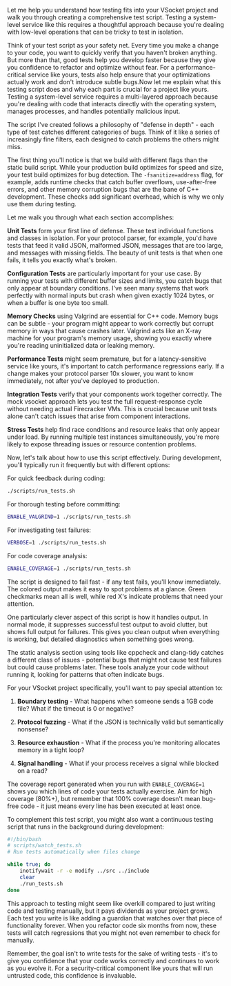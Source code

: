 Let me help you understand how testing fits into your VSocket project and walk you through creating a comprehensive test script. Testing a system-level service like this requires a thoughtful approach because you're dealing with low-level operations that can be tricky to test in isolation.

Think of your test script as your safety net. Every time you make a change to your code, you want to quickly verify that you haven't broken anything. But more than that, good tests help you develop faster because they give you confidence to refactor and optimize without fear. For a performance-critical service like yours, tests also help ensure that your optimizations actually work and don't introduce subtle bugs.Now let me explain what this testing script does and why each part is crucial for a project like yours. Testing a system-level service requires a multi-layered approach because you're dealing with code that interacts directly with the operating system, manages processes, and handles potentially malicious input.

The script I've created follows a philosophy of "defense in depth" - each type of test catches different categories of bugs. Think of it like a series of increasingly fine filters, each designed to catch problems the others might miss.

The first thing you'll notice is that we build with different flags than the static build script. While your production build optimizes for speed and size, your test build optimizes for bug detection. The `-fsanitize=address` flag, for example, adds runtime checks that catch buffer overflows, use-after-free errors, and other memory corruption bugs that are the bane of C++ development. These checks add significant overhead, which is why we only use them during testing.

Let me walk you through what each section accomplishes:

**Unit Tests** form your first line of defense. These test individual functions and classes in isolation. For your protocol parser, for example, you'd have tests that feed it valid JSON, malformed JSON, messages that are too large, and messages with missing fields. The beauty of unit tests is that when one fails, it tells you exactly what's broken.

**Configuration Tests** are particularly important for your use case. By running your tests with different buffer sizes and limits, you catch bugs that only appear at boundary conditions. I've seen many systems that work perfectly with normal inputs but crash when given exactly 1024 bytes, or when a buffer is one byte too small.

**Memory Checks** using Valgrind are essential for C++ code. Memory bugs can be subtle - your program might appear to work correctly but corrupt memory in ways that cause crashes later. Valgrind acts like an X-ray machine for your program's memory usage, showing you exactly where you're reading uninitialized data or leaking memory.

**Performance Tests** might seem premature, but for a latency-sensitive service like yours, it's important to catch performance regressions early. If a change makes your protocol parser 10x slower, you want to know immediately, not after you've deployed to production.

**Integration Tests** verify that your components work together correctly. The mock vsocket approach lets you test the full request-response cycle without needing actual Firecracker VMs. This is crucial because unit tests alone can't catch issues that arise from component interactions.

**Stress Tests** help find race conditions and resource leaks that only appear under load. By running multiple test instances simultaneously, you're more likely to expose threading issues or resource contention problems.

Now, let's talk about how to use this script effectively. During development, you'll typically run it frequently but with different options:

For quick feedback during coding:
```bash
./scripts/run_tests.sh
```

For thorough testing before committing:
```bash
ENABLE_VALGRIND=1 ./scripts/run_tests.sh
```

For investigating test failures:
```bash
VERBOSE=1 ./scripts/run_tests.sh
```

For code coverage analysis:
```bash
ENABLE_COVERAGE=1 ./scripts/run_tests.sh
```

The script is designed to fail fast - if any test fails, you'll know immediately. The colored output makes it easy to spot problems at a glance. Green checkmarks mean all is well, while red X's indicate problems that need your attention.

One particularly clever aspect of this script is how it handles output. In normal mode, it suppresses successful test output to avoid clutter, but shows full output for failures. This gives you clean output when everything is working, but detailed diagnostics when something goes wrong.

The static analysis section using tools like cppcheck and clang-tidy catches a different class of issues - potential bugs that might not cause test failures but could cause problems later. These tools analyze your code without running it, looking for patterns that often indicate bugs.

For your VSocket project specifically, you'll want to pay special attention to:

1. **Boundary testing** - What happens when someone sends a 1GB code file? What if the timeout is 0 or negative?

2. **Protocol fuzzing** - What if the JSON is technically valid but semantically nonsense?

3. **Resource exhaustion** - What if the process you're monitoring allocates memory in a tight loop?

4. **Signal handling** - What if your process receives a signal while blocked on a read?

The coverage report generated when you run with `ENABLE_COVERAGE=1` shows you which lines of code your tests actually exercise. Aim for high coverage (80%+), but remember that 100% coverage doesn't mean bug-free code - it just means every line has been executed at least once.

To complement this test script, you might also want a continuous testing script that runs in the background during development:

```bash
#!/bin/bash
# scripts/watch_tests.sh
# Run tests automatically when files change

while true; do
    inotifywait -r -e modify ../src ../include
    clear
    ./run_tests.sh
done
```

This approach to testing might seem like overkill compared to just writing code and testing manually, but it pays dividends as your project grows. Each test you write is like adding a guardian that watches over that piece of functionality forever. When you refactor code six months from now, these tests will catch regressions that you might not even remember to check for manually.

Remember, the goal isn't to write tests for the sake of writing tests - it's to give you confidence that your code works correctly and continues to work as you evolve it. For a security-critical component like yours that will run untrusted code, this confidence is invaluable.